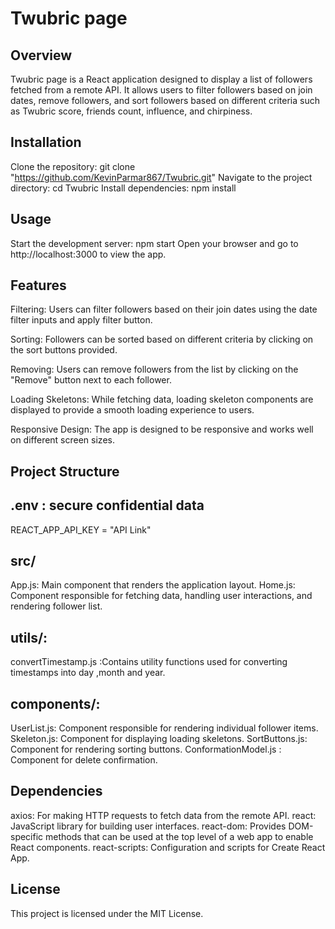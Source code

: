 # Twubric page

## Overview

Twubric page is a React application designed to display a list of followers fetched from a remote API. It allows users to filter followers based on join dates, remove followers, and sort followers based on different criteria such as Twubric score, friends count, influence, and chirpiness.

## Installation

Clone the repository: git clone "https://github.com/KevinParmar867/Twubric.git"
Navigate to the project directory: cd Twubric
Install dependencies: npm install

## Usage

Start the development server: npm start
Open your browser and go to http://localhost:3000 to view the app.

## Features

Filtering: Users can filter followers based on their join dates using the date filter inputs and apply filter button.

Sorting: Followers can be sorted based on different criteria by clicking on the sort buttons provided.

Removing: Users can remove followers from the list by clicking on the "Remove" button next to each follower.

Loading Skeletons: While fetching data, loading skeleton components are displayed to provide a smooth loading experience to users.

Responsive Design: The app is designed to be responsive and works well on different screen sizes.

## Project Structure

## .env : secure confidential data
  REACT_APP_API_KEY = "API Link"

## src/
App.js: Main component that renders the application layout.
Home.js: Component responsible for fetching data, handling user interactions, and rendering follower list.

## utils/: 
convertTimestamp.js :Contains utility functions used for converting timestamps into day ,month and year.

## components/: 
UserList.js: Component responsible for rendering individual follower items.
Skeleton.js: Component for displaying loading skeletons.
SortButtons.js: Component for rendering sorting buttons.
ConformationModel.js : Component for delete confirmation.

## Dependencies

axios: For making HTTP requests to fetch data from the remote API.
react: JavaScript library for building user interfaces.
react-dom: Provides DOM-specific methods that can be used at the top level of a web app to enable React components.
react-scripts: Configuration and scripts for Create React App.

## License
This project is licensed under the MIT License.
